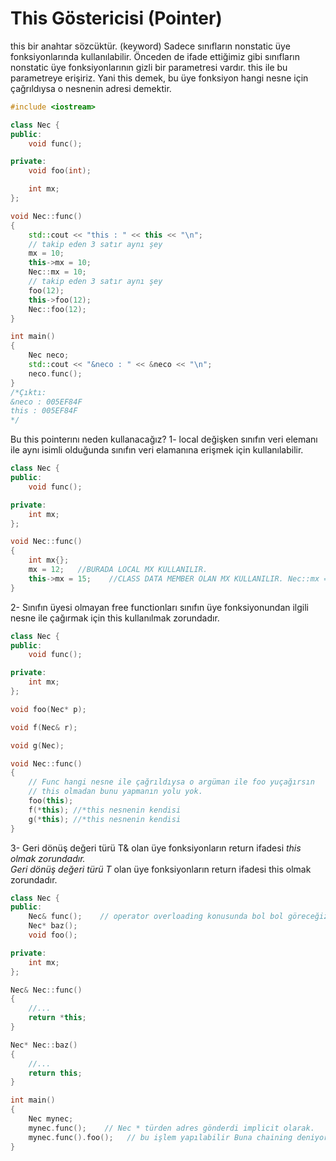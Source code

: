 # This Göstericisi (Pointer)
this bir anahtar sözcüktür. (keyword) Sadece sınıfların nonstatic üye fonksiyonlarında kullanılabilir. Önceden de ifade ettiğimiz gibi
sınıfların nonstatic üye fonksiyonlarının gizli bir parametresi vardır. this ile bu parametreye erişiriz. Yani this demek, bu üye fonksiyon 
hangi nesne için çağrıldıysa o nesnenin adresi demektir.  
```cpp
#include <iostream>

class Nec {
public:
    void func();

private:
    void foo(int);

    int mx;
};

void Nec::func()
{
    std::cout << "this : " << this << "\n";
    // takip eden 3 satır aynı şey
    mx = 10;
    this->mx = 10;
    Nec::mx = 10;
    // takip eden 3 satır aynı şey
    foo(12);
    this->foo(12);
    Nec::foo(12);
}

int main()
{
    Nec neco;
    std::cout << "&neco : " << &neco << "\n";
    neco.func();
}
/*Çıktı:
&neco : 005EF84F
this : 005EF84F
*/
```
Bu this pointerını neden kullanacağız?
1- local değişken sınıfın veri elemanı ile aynı isimli olduğunda sınıfın veri elamanına erişmek için kullanılabilir.
```cpp
class Nec {
public:
    void func();

private:
    int mx;
};

void Nec::func()
{
    int mx{};
    mx = 12;   //BURADA LOCAL MX KULLANILIR.
    this->mx = 15;    //CLASS DATA MEMBER OLAN MX KULLANILIR. Nec::mx = 15; aynı şey
}
```
2- Sınıfın üyesi olmayan free functionları sınıfın üye fonksiyonundan ilgili nesne ile çağırmak için this kullanılmak zorundadır.
```cpp
class Nec {
public:
    void func();

private:
    int mx;
};

void foo(Nec* p);

void f(Nec& r);

void g(Nec);

void Nec::func()
{
    // Func hangi nesne ile çağrıldıysa o argüman ile foo yuçağırsın
    // this olmadan bunu yapmanın yolu yok.
    foo(this);
    f(*this); //*this nesnenin kendisi
    g(*this); //*this nesnenin kendisi
}
```
3- Geri dönüş değeri türü T& olan üye fonksiyonların return ifadesi *this olmak zorundadır.  
Geri dönüş değeri türü T* olan üye fonksiyonların return ifadesi this olmak zorundadır.
```cpp
class Nec {
public:
    Nec& func();    // operator overloading konusunda bol bol göreceğiz
    Nec* baz();
    void foo();

private:
    int mx;
};

Nec& Nec::func()
{
    //...
    return *this;
}

Nec* Nec::baz()
{
    //...
    return this;
}

int main()
{
    Nec mynec;
    mynec.func();    // Nec * türden adres gönderdi implicit olarak.
    mynec.func().foo();   // bu işlem yapılabilir Buna chaining deniyor.
}
```
